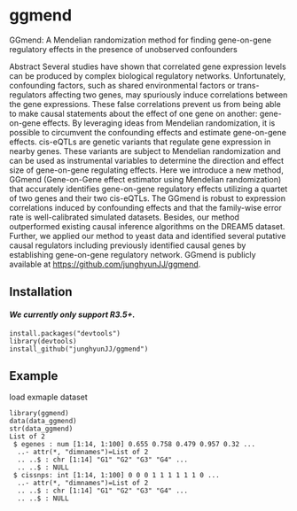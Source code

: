 # ggmend
GGmend: A Mendelian randomization method for finding gene-on-gene regulatory effects in the presence of unobserved confounders


Abstract
Several studies have shown that correlated gene expression levels can be produced by complex biological regulatory networks. Unfortunately, confounding factors, such as shared environmental factors or trans-regulators affecting two genes, may spuriously induce correlations between the gene expressions. These false correlations prevent us from being able to make causal statements about the effect of one gene on another: gene-on-gene effects. By leveraging ideas from Mendelian randomization, it is possible to circumvent the confounding effects and estimate gene-on-gene effects. cis-eQTLs are genetic variants that regulate gene expression in nearby genes. These variants are subject to Mendelian randomization and can be used as instrumental variables to determine the direction and effect size of gene-on-gene regulating effects. Here we introduce a new method, GGmend (Gene-on-Gene effect estimator using Mendelian randomization) that accurately identifies gene-on-gene regulatory effects utilizing a quartet of two genes and their two cis-eQTLs. The GGmend is robust to expression correlations induced by confounding effects and that the family-wise error rate is well-calibrated simulated datasets. Besides, our method outperformed existing causal inference algorithms on the DREAM5 dataset. Further, we applied our method to yeast data and identified several putative causal regulators including previously identified causal genes by establishing gene-on-gene regulatory network. GGmend is publicly available at https://github.com/junghyunJJ/ggmend.

## Installation
#### *We currently only support R3.5+.*
```
install.packages("devtools")
library(devtools)
install_github("junghyunJJ/ggmend")
```

## Example
load exmaple dataset
```{r cars}
library(ggmend)
data(data_ggmend)
str(data_ggmend)
List of 2
 $ egenes : num [1:14, 1:100] 0.655 0.758 0.479 0.957 0.32 ...
  ..- attr(*, "dimnames")=List of 2
  .. ..$ : chr [1:14] "G1" "G2" "G3" "G4" ...
  .. ..$ : NULL
 $ cissnps: int [1:14, 1:100] 0 0 0 1 1 1 1 1 1 0 ...
  ..- attr(*, "dimnames")=List of 2
  .. ..$ : chr [1:14] "G1" "G2" "G3" "G4" ...
  .. ..$ : NULL
```

